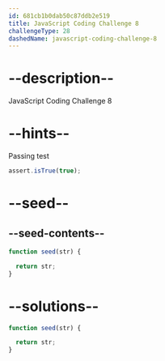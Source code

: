 ```yaml
---
id: 681cb1b0dab50c87ddb2e519
title: JavaScript Coding Challenge 8
challengeType: 28
dashedName: javascript-coding-challenge-8
---
```


# --description--

JavaScript Coding Challenge 8

# --hints--

Passing test

```js
assert.isTrue(true);
```

# --seed--

## --seed-contents--

```js
function seed(str) {

  return str;
}
```

# --solutions--

```js
function seed(str) {

  return str;
}
```
